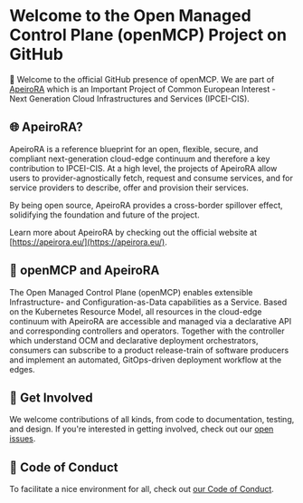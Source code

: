 # Welcome to the Open Managed Control Plane (openMCP) Project on GitHub

:wave: Welcome to the official GitHub presence of openMCP. We are part of [ApeiroRA](https://apeirora.eu/content/projects/) which is an Important Project of Common European Interest - Next Generation Cloud Infrastructures and Services (IPCEI-CIS).

## :globe_with_meridians: ApeiroRA?

ApeiroRA is a reference blueprint for an open, flexible, secure, and compliant next-generation cloud-edge continuum and therefore a key contribution to IPCEI-CIS. At a high level, the projects of ApeiroRA allow users to provider-agnostically fetch, request and consume services, and for service providers to describe, offer and provision their services.

By being open source, ApeiroRA provides a cross-border spillover effect, solidifying the foundation and future of the project.

Learn more about ApeiroRA by checking out the official website at [https://apeirora.eu/](https://apeirora.eu/).

## :handshake: openMCP and ApeiroRA

The Open Managed Control Plane (openMCP) enables extensible Infrastructure- and Configuration-as-Data capabilities as a Service. Based on the Kubernetes Resource Model, all resources in the cloud-edge continuum with ApeiroRA are accessible and managed via a declarative API and corresponding controllers and operators. Together with the controller which understand OCM and declarative deployment orchestrators, consumers can subscribe to a product release-train of software producers and implement an automated, GitOps-driven deployment workflow at the edges.

## :busts_in_silhouette: Get Involved

We welcome contributions of all kinds, from code to documentation, testing, and design. If you're interested in getting involved, check out our [open issues](https://github.com/issues?q=is%3Aopen+is%3Aissue+org%3Aopenmcp-project+archived%3Afalse+).

## 🌈 Code of Conduct

To facilitate a nice environment for all, check out [our Code of Conduct](https://github.com/openmcp-project/.github/blob/main/CODE_OF_CONDUCT.md).
